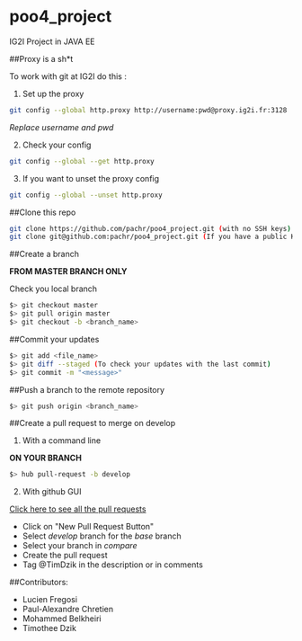 # poo4_project
IG2I Project in JAVA EE

##Proxy is a sh*t

To work with git at IG2I do this :

1. Set up the proxy

```bash
git config --global http.proxy http://username:pwd@proxy.ig2i.fr:3128
```
*Replace username and pwd*

2. Check your config

```bash
git config --global --get http.proxy
```
3. If you want to unset the proxy config

```bash
git config --global --unset http.proxy
```

##Clone this repo

```bash
git clone https://github.com/pachr/poo4_project.git (with no SSH keys)
git clone git@github.com:pachr/poo4_project.git (If you have a public Key)
```

##Create a branch

**FROM MASTER BRANCH ONLY**

Check you local branch

```bash
$> git checkout master
$> git pull origin master
$> git checkout -b <branch_name>
```

##Commit your updates

```bash
$> git add <file_name>
$> git diff --staged (To check your updates with the last commit)
$> git commit -m "<message>"
```

##Push a branch to the remote repository 

```bash
$> git push origin <branch_name>
```

##Create a pull request to merge on develop

1. With a command line

**ON YOUR BRANCH**

```bash
$> hub pull-request -b develop
```

2. With github GUI

[Click here to see all the pull requests](https://github.com/pachr/poo4_project/pulls)

- Click on "New Pull Request Button" 
- Select *develop* branch for the *base* branch
- Select your branch in *compare*
- Create the pull request
- Tag @TimDzik in the description or in comments

##Contributors: 
- Lucien Fregosi 
- Paul-Alexandre Chretien 
- Mohammed Belkheiri
- Timothee Dzik 

